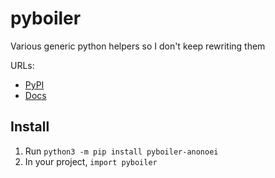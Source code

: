 # pyboiler
 Various generic python helpers so I don't keep rewriting them

URLs:
 - [PyPI](https://pypi.org/project/pyboiler-anonoei/)
 - [Docs](https://anonoei.github.io/pyboiler/)

## Install
1. Run `python3 -m pip install pyboiler-anonoei`
2. In your project, `import pyboiler`
